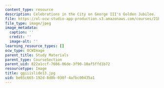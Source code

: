 ```yaml
---
content_type: resource
description: Celebrations in the City on George III's Golden Jubilee.
file: https://ol-ocw-studio-app-production.s3.amazonaws.com/courses/21h-342-the-royal-family-fall-2003/be65c665192d8d0b030f4afbc00435a1_ggiiislide13.jpg
file_type: image/jpeg
image_metadata:
  caption: ''
  credit: ''
  image-alt: ''
learning_resource_types: []
ocw_type: OCWImage
parent_title: Study Materials
parent_type: CourseSection
parent_uid: 822a1ccf-7666-06de-3f90-10af5ffd1b72
resourcetype: Image
title: ggiiislide13.jpg
uid: be65c665-192d-8d0b-030f-4afbc00435a1
---
```

